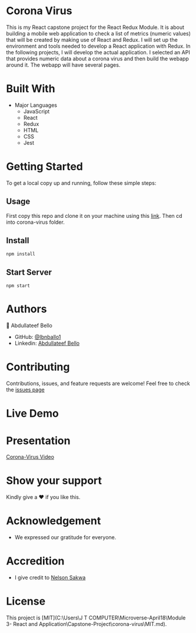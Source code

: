 # Corona Virus

This is my React capstone project for the React Redux Module. It is about building a mobile web application to check a list of metrics (numeric values) that will be created by making use of React and Redux. I will set up the environment and tools needed to develop a React application with Redux. In the following projects, I will develop the actual application. I selected an API that provides numeric data about a corona virus and then build the webapp around it. The webapp will have several pages.

# Built With

- Major Languages
  - JavaScript
  - React
  - Redux
  - HTML
  - CSS
  - Jest

# Getting Started

To get a local copy up and running, follow these simple steps:

## Usage

First copy this repo and clone it on your machine using this [link](https://github.com/Ibnballo1/corona-virus).
Then cd into corona-virus folder.

## Install

`npm install`

## Start Server

`npm start`

# Authors

:adult: Abdullateef Bello

- GitHub: [@Ibnballo1](https://github.com/Ibnballo1/)
- Linkedin: [Abdullateef Bello](https://www.linkedin.com/in/abdullateef-bello-1b8006228/)

# Contributing

Contributions, issues, and feature requests are welcome!
Feel free to check the [issues page](https://github.com/Ibnballo1/corona-virus/issues)

# Live Demo

# Presentation

[Corona-Virus Video](https://www.loom.com/share/c5a541488ed1435185b4bc60b054b8d9)

# Show your support

Kindly give a :hearts: if you like this.

# Acknowledgement

- We expressed our gratitude for everyone.

# Accredition

- I give credit to [Nelson Sakwa](https://www.behance.net/sakwadesignstudio)

# License

This project is [MIT](C:\Users\J T COMPUTER\Microverse-April18\Module 3- React and Application\Capstone-Project\corona-virus\MIT.md).
